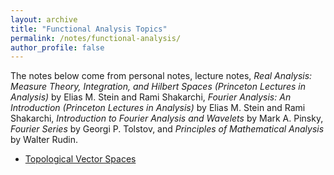 ```yaml
---
layout: archive
title: "Functional Analysis Topics"
permalink: /notes/functional-analysis/
author_profile: false
---
```

The notes below come from personal notes, lecture notes, *Real Analysis: Measure Theory, Integration, and Hilbert Spaces (Princeton Lectures in Analysis)* by Elias M. Stein and Rami Shakarchi, 
*Fourier Analysis: An Introduction (Princeton Lectures in Analysis)* by Elias M. Stein and Rami Shakarchi, *Introduction to Fourier Analysis and Wavelets* by Mark A. Pinsky, *Fourier Series* by Georgi P. Tolstov, and *Principles of Mathematical Analysis* by Walter Rudin.
- [Topological Vector Spaces](TVS-spaces.md)
